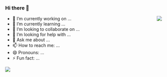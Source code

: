 ### Hi there 👋

<!--
**yemeijian/yemeijian** is a ✨ _special_ ✨ repository because its `README.md` (this file) appears on your GitHub profile.
Here are some ideas to get you started:
-->
<img align="right" src="https://github-readme-stats.vercel.app/api?username=yemeijian&show_icons=true&icon_color=CE1D2D&text_color=718096&bg_color=ffffff&hide_title=true" />

- 🔭 I’m currently working on ...
- 🌱 I’m currently learning ...
- 👯 I’m looking to collaborate on ...
- 🤔 I’m looking for help with ...
- 💬 Ask me about ...
- 📫 How to reach me: ...
- 😄 Pronouns: ...
- ⚡ Fun fact: ...

<img src="https://img.shields.io/badge/某小健-da282a" />
